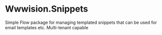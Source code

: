 # Wwwision.Snippets
Simple Flow package for managing templated snippets that can be used for email templates etc. Multi-tenant capable
